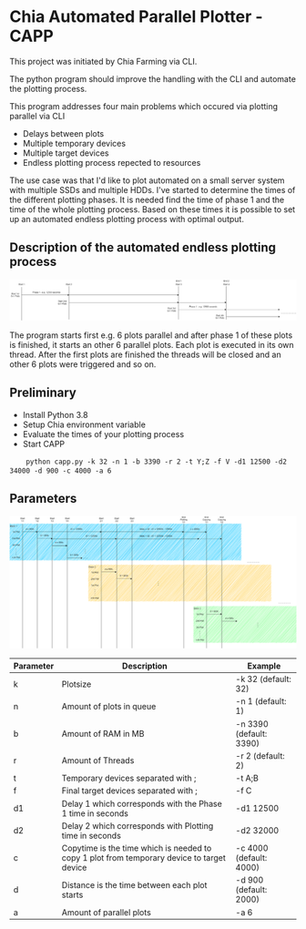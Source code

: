 # Chia Automated Parallel Plotter - CAPP

This project was initiated by Chia Farming via CLI.

The python program should improve the handling with the CLI and automate the plotting process.

This program addresses four main problems which occured via plotting parallel via CLI

* Delays between plots
* Multiple temporary devices
* Multiple target devices
* Endless plotting process repected to resources

The use case was that I'd like to plot automated on a small server system with multiple SSDs and multiple HDDs. I've started
to determine the times of the different plotting phases. It is needed find the time of phase 1 and the time of the whole
plotting process. Based on these times it is possible to set up an automated endless plotting process with optimal output.

## Description of the automated endless plotting process

![Delay Times between Plots](delay_diagram.png "Delay between Plots")

The program starts first e.g. 6 plots parallel and after phase 1 of these plots is finished, it starts an other 6 parallel
plots. Each plot is executed in its own thread. After the first plots are finished the threads will be closed and an
other 6 plots were triggered and so on.

## Preliminary
* Install Python 3.8
* Setup Chia environment variable
* Evaluate the times of your plotting process
* Start CAPP

```
    python capp.py -k 32 -n 1 -b 3390 -r 2 -t Y;Z -f V -d1 12500 -d2 34000 -d 900 -c 4000 -a 6
```

## Parameters

![Description of the delay parameters](delay_parameters.png "Description of the delay parameters")

|Parameter |Description |Example |
| --- | --- | --- |
|k |Plotsize |-k 32 (default: 32) |
|n |Amount of plots in queue |-n 1 (default: 1) |
|b |Amount of RAM in MB |-n 3390 (default: 3390) |
|r |Amount of Threads |-r 2 (default: 2) |
|t |Temporary devices separated with ; |-t A;B |
|f |Final target devices separated with ; |-f C |
|d1 |Delay 1 which corresponds with the Phase 1 time in seconds |-d1 12500 |
|d2 |Delay 2 which corresponds with Plotting time in seconds |-d2 32000 |
|c |Copytime is the time which is needed to copy 1 plot from temporary device to target device |-c 4000 (default: 4000) |
|d |Distance is the time between each plot starts |-d 900 (default: 2000) |
|a |Amount of parallel plots |-a 6 |
